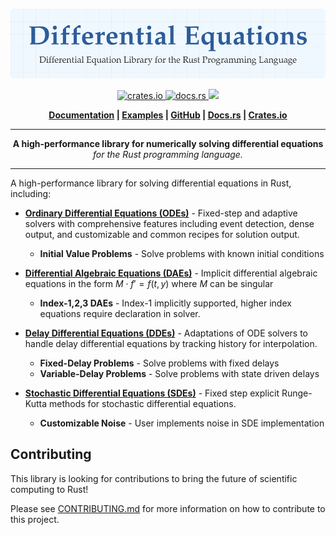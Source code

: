 <p align="center">
  <img src="./assets/logo.svg" width="1000" alt="differential-equations">
</p>

<p align="center">
    <a href="https://crates.io/crates/differential-equations">
        <img src="https://img.shields.io/crates/v/differential-equations.svg?style=flat-square" alt="crates.io">
    </a>
    <a href="https://docs.rs/differential-equations">
        <img src="https://docs.rs/differential-equations/badge.svg" alt="docs.rs">
    </a>
    <a href="https://github.com/Ryan-D-Gast/differential-equations/blob/main/LICENSE">
        <img src="https://img.shields.io/badge/License-Apache%202.0-blue.svg">
    </a>
</p>

<p align="center">
    <strong>
        <a href="./docs/introduction.md">Documentation</a> |
        <a href="./examples/ode/01_exponential_growth/main.rs">Examples</a> |
        <a href="https://github.com/Ryan-D-Gast/differential-equations"
        >GitHub</a> |
        <a href="https://docs.rs/differential-equations/latest/differential_equations/">Docs.rs</a> |
        <a href="https://crates.io/crates/differential-equations">Crates.io</a>
    </strong>
</p>

-----

<p align="center">
<b>A high-performance library for numerically solving differential equations</b><br>
<i>for the Rust programming language.</i>
</p>

-----

A high-performance library for solving differential equations in Rust, including:

- **[Ordinary Differential Equations (ODEs)](./docs/ode.md)** - Fixed-step and adaptive solvers with comprehensive features including event detection, dense output, and customizable and common recipes for solution output.
    - **Initial Value Problems** - Solve problems with known initial conditions

- **[Differential Algebraic Equations (DAEs)](./docs/dae.md)** - Implicit differential algebraic equations in the form $M \cdot f \prime = f(t,y)$ where $M$ can be singular
    - **Index-1,2,3 DAEs** - Index-1 implicitly supported, higher index equations require declaration in solver.

- **[Delay Differential Equations (DDEs)](./docs/dde.md)** - Adaptations of ODE solvers to handle delay differential equations by tracking history for interpolation.
    - **Fixed-Delay Problems** - Solve problems with fixed delays
    - **Variable-Delay Problems** - Solve problems with state driven delays

- **[Stochastic Differential Equations (SDEs)](./docs/sde.md)** - Fixed step explicit Runge-Kutta methods for stochastic differential equations.
    - **Customizable Noise** - User implements noise in SDE implementation

## Contributing

This library is looking for contributions to bring the future of scientific computing to Rust!

Please see [CONTRIBUTING.md](./CONTRIBUTING.md) for more information on how to contribute to this project.
